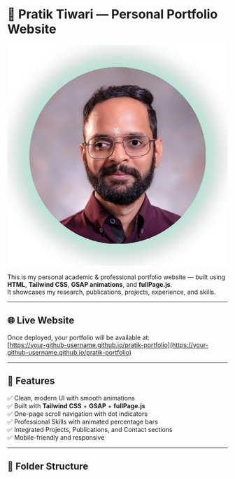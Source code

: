 # 🚀 Pratik Tiwari — Personal Portfolio Website

![Portfolio Preview](assets/img/portrait.jpg)

This is my personal academic & professional portfolio website — built using **HTML**, **Tailwind CSS**, **GSAP animations**, and **fullPage.js**.  
It showcases my research, publications, projects, experience, and skills.

---

## 🌐 **Live Website**
Once deployed, your portfolio will be available at:  
[https://your-github-username.github.io/pratik-portfolio](https://your-github-username.github.io/pratik-portfolio)

---

## 📌 **Features**
✅ Clean, modern UI with smooth animations  
✅ Built with **Tailwind CSS** + **GSAP** + **fullPage.js**  
✅ One-page scroll navigation with dot indicators  
✅ Professional Skills with animated percentage bars  
✅ Integrated Projects, Publications, and Contact sections  
✅ Mobile-friendly and responsive  

---

## 📂 **Folder Structure**